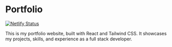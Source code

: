 # Portfolio

[![Netlify Status](https://api.netlify.com/api/v1/badges/54fa59e3-a5ae-431b-9a6b-ecae04f97fcb/deploy-status)](https://app.netlify.com/sites/cdex/deploys)

This is my portfolio website, built with React and Tailwind CSS. It showcases my projects, skills, and experience as a full stack developer.

